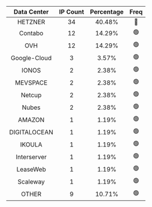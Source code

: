 | Data Center | IP Count | Percentage | Freq |
|:------------:|:--------:|:-----------:|:-----:|
| HETZNER | 34 | 40.48% | 🔴 |
| Contabo | 12 | 14.29% | 🟢 |
| OVH | 12 | 14.29% | 🟢 |
| Google-Cloud | 3 | 3.57% | 🟢 |
| IONOS | 2 | 2.38% | 🟢 |
| MEVSPACE | 2 | 2.38% | 🟢 |
| Netcup | 2 | 2.38% | 🟢 |
| Nubes | 2 | 2.38% | 🟢 |
| AMAZON | 1 | 1.19% | 🟢 |
| DIGITALOCEAN | 1 | 1.19% | 🟢 |
| IKOULA | 1 | 1.19% | 🟢 |
| Interserver | 1 | 1.19% | 🟢 |
| LeaseWeb | 1 | 1.19% | 🟢 |
| Scaleway | 1 | 1.19% | 🟢 |
| OTHER | 9 | 10.71% | 🟢 |